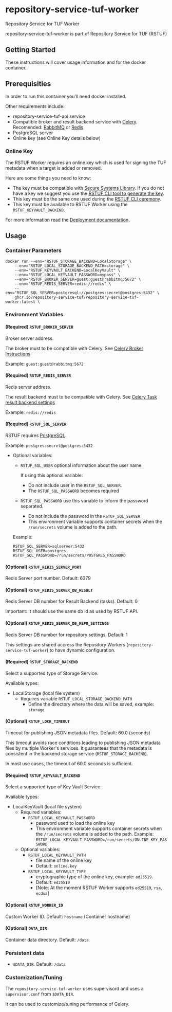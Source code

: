 # repository-service-tuf-worker

Repository Service for TUF Worker

repository-service-tuf-worker is part of Repository Service for TUF (RSTUF)

## Getting Started

These instructions will cover usage information and for the docker container.

## Prerequisities


In order to run this container you'll need docker installed.

Other requirements include:

* repository-service-tuf-api service
* Compatible broker and result backend service with
  [Celery](https://docs.celeryq.dev/en/stable/getting-started/backends-and-brokers/index.html).
  Recomended: [RabbitMQ](https://www.rabbitmq.com) or [Redis](https://redis.com)
* PostgreSQL server
* Online key (see Online Key details below)

### Online Key
The RSTUF Worker requires an online key which is used for signing the TUF
metadata when a target is added or removed.

Here are some things you need to know:
* The key must be compatible with
  [Secure Systems Library](https://github.com/secure-systems-lab/securesystemslib).
  If you do not have a key we suggest you use the [RSTUF CLI tool to generate the key](https://repository-service-tuf.readthedocs.io/en/latest/guide/repository-service-tuf-cli/index.html).
* This key must be the same one used during the [RSTUF CLI ceremony](https://repository-service-tuf.readthedocs.io/en/latest/guide/repository-service-tuf-cli/index.html#ceremony-ceremony).
* This key must be available to RSTUF Worker using the `RSTUF_KEYVAULT_BACKEND`.

For more information read the [Deployment documentation](https://repository-service-tuf.readthedocs.io/en/latest/guide/deployment/index.html).

## Usage

### Container Parameters

```shell
docker run --env="RSTUF_STORAGE_BACKEND=LocalStorage" \
    --env="RSTUF_LOCAL_STORAGE_BACKEND_PATH=storage" \
    --env="RSTUF_KEYVAULT_BACKEND=LocalKeyVault" \
    --env="RSTUF_LOCAL_KEYVAULT_PASSWORD=mypass" \
    --env="RSTUF_BROKER_SERVER=guest:guest@rabbitmq:5672" \
    --env="RSTUF_REDIS_SERVER=redis://redis" \
    --env="RSTUF_SQL_SERVER=postgresql://postgres:secret@postgres:5432" \
    ghcr.io/repository-service-tuf/repository-service-tuf-worker:latest \
```


### Environment Variables

#### (Required) `RSTUF_BROKER_SERVER`

Broker server address.

The broker must to be compatible with Celery.
See [Celery Broker Instructions](https://docs.celeryq.dev/en/stable/getting-started/backends-and-brokers/index.html#broker-instructions)

Example: `guest:guest@rabbitmq:5672`

#### (Required) `RSTUF_REDIS_SERVER`

Redis server address.

The result backend must to be compatible with Celery. See
[Celery Task result backend settings](https://docs.celeryq.dev/en/stable/userguide/configuration.html#task-result-backend-settings)

Example: `redis://redis`

#### (Required) `RSTUF_SQL_SERVER`

RSTUF requires [PostgreSQL](https://www.postgresql.org).

Example: `postgres:secret@postgres:5432`

* Optional variables:

  * `RSTUF_SQL_USER` optional information about the user name

    If using this optional variable:
    - Do not include user in the `RSTUF_SQL_SERVER`.
    - The `RSTUF_SQL_PASSWORD` becomes required

  * `RSTUF_SQL_PASSWORD` use this variable to inform the password separated.
    - Do not include the password in the `RSTUF_SQL_SERVER`
    - This environment variable supports container secrets when the `/run/secrets`
      volume is added to the path.

  Example:
  ```
  RSTUF_SQL_SERVER=sqlserver:5432
  RSTUF_SQL_USER=postgres
  RSTUF_SQL_PASSWORD=/run/secrets/POSTGRES_PASSWORD
  ```


#### (Optional) `RSTUF_REDIS_SERVER_PORT`

Redis Server port number. Default: 6379

#### (Optional) `RSTUF_REDIS_SERVER_DB_RESULT`

Redis Server DB number for Result Backend (tasks). Default: 0

Important: It should use the same db id as used by RSTUF API.

#### (Optional) `RSTUF_REDIS_SERVER_DB_REPO_SETTINGS`

Redis Server DB number for repository settings. Default: 1

This settings are shared accress the Repository Workers
(``repository-service-tuf-worker``) to have dynamic configuration.

#### (Required) `RSTUF_STORAGE_BACKEND`

Select a supported type of Storage Service.

Available types:

* LocalStorage (local file system)
    - Requires variable ``RSTUF_LOCAL_STORAGE_BACKEND_PATH``
      - Define the directory where the data will be saved, example: `storage`

#### (Optional) `RSTUF_LOCK_TIMEOUT`

Timeout for publishing JSON metadata files. Default: 60.0 (seconds)

This timeout avoids race conditions leading to publishing JSON metadata files by multiple
Worker's services. It guarantees that the metadata is consistent in the backend
storage service (`RSTUF_STORAGE_BACKEND`).


In most use cases, the timeout of 60.0 seconds is sufficient.

#### (Required) `RSTUF_KEYVAULT_BACKEND`

Select a supported type of Key Vault Service.

Available types:

* LocalKeyVault (local file system)
  - Required variables:
    - ``RSTUF_LOCAL_KEYVAULT_PASSWORD``
      - password used to load the online key
      - This environment variable supports container secrets when the `/run/secrets`
        volume is added to the path.
        Example: `RSTUF_LOCAL_KEYVAULT_PASSWORD=/run/secrets/ONLINE_KEY_PASSWORD`
  - Optional variables:
    - ``RSTUF_LOCAL_KEYVAULT_PATH``
      - file name of the online key
      - Default: `online.key`
    - ``RSTUF_LOCAL_KEYVAULT_TYPE``
      - cryptographic type of the online key, example: `ed25519`.
      - Default: `ed25519`
      - [Note: At the moment RSTUF Worker supports `ed25519`, `rsa`, `ecdsa`]

#### (Optional) `RSTUF_WORKER_ID`

Custom Worker ID.  Default: `hostname` (Container hostname)

#### (Optional) `DATA_DIR`

Container data directory. Default: `/data`


### Persistent data

* `$DATA_DIR`. Default: `/data`

### Customization/Tuning

The `repository-service-tuf-worker` uses supervisord and uses a
`supervisor.conf` from `$DATA_DIR`.

It can be used to customize/tuning performance of Celery.
